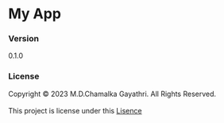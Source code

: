 # My App

### Version
0.1.0

### License
Copyright © 2023 M.D.Chamalka Gayathri. All Rights Reserved. <br>               
This project is license under this [Lisence](License.txt)